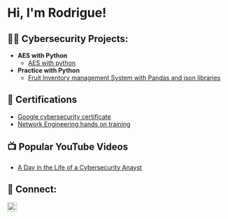 <h1>Hi, I'm Rodrigue! <br/></h1>

<h2>👨‍💻 Cybersecurity Projects:</h2>

- <b> AES with Python</b>
  - [AES with python](https://github.com/RNtag12/AESPython)
- <b> Practice with Python </b>
  - [Fruit Inventory management System with Pandas and json libraries ](https://github.com/RNtag12/FIMSPython/tree/main)


<h2>📜 Certifications</h2>

- [Google cybersecurity certificate](https://www.credly.com/go/9EzwLrIi)
- [Network Engineering hands on training](https://credsverse.com/credentials/9eb23030-6e1a-4e13-adc4-37dfee8813d6)

 <h2>📺 Popular YouTube Videos</h2>

- [A Day in the Life of a Cybersecurity Anayst](https://www.youtube.com/watch?v=uHy3oM7NnoU)


<h2> 🤳 Connect:</h2>


[<img align="left" alt="rodrigntag | LinkedIn" width="22px" src="https://cdn.jsdelivr.net/npm/simple-icons@v3/icons/linkedin.svg" />][linkedin]



[linkedin]: www.linkedin.com/in/rodrigue-ntagashobotse-022017151
<!--
